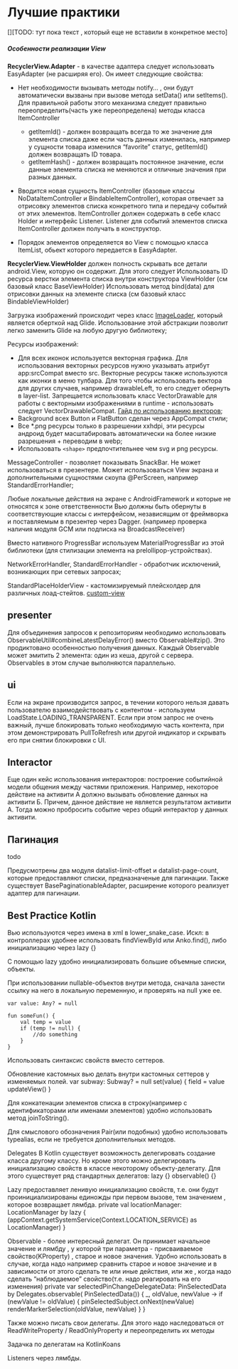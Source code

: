 # Лучшие практики

[][TODO: тут пока текст , который еще не вставили в конкретное место]

##### Особенности реализации View

**RecyclerView.Adapter** - в качестве адаптера следует использовать EasyAdapter
(не расширяя его). Он имеет следующие свойства:
   - Нет необходимости вызывать методы notify… , они будут автоматически вызваны
   при вызове метода setData() или setItems().
   Для правильной работы этого механизма следует правильно переопределить(часть уже переопределена)
    методы класса ItemController
      - getItemId() - должен возвращать всегда то же значение для элемента
      списка даже если часть данных изменилась,
      например у сущности товара изменился “favorite” статус, getItemId()
      должен возвращать ID товара.
      - getItemHash() - должен возвращать постоянное значение, если данные
      элемента списка не меняются и отличные значения при разных данных.

   - Вводится новая сущность ItemController (базовые классы NoDataItemController и BindableItemController), которая отвечает за отрисовку элементов списка конкретного типа и передачу событий от этих элементов. ItemController должен содержать в себе класс Holder и интерфейс Listener. Listener для событий элементов списка ItemController должен получать в конструктор.
   - Порядок элементов определяется во View с помощью класса ItemList, обьект которого передается в EasyAdapter.

**RecyclerView.ViewHolder** должен полность скрывать все детали android.View, которую он содержит. Для этого следует
Использовать ID ресурса верстки элемента списка внутри конструктора ViewHolder (см базовый класс BaseViewHolder)
Использовать метод bind(data) для отрисовки данных на элементе списка (см базовый класс BindableViewHolder)

Загрузка изображений происходит через класс [ImageLoader](../imageloader/README.md),
который является оберткой над Glide.
Использование этой абстракции позволит легко заменить Glide на любую другую библиотеку;

Ресурсы изображений:
- Для всех иконок используется векторная графика. Для использования векторных
ресурсов нужно указывать атрибут app:srcCompat вместо src.
Векторные ресурсы также используются как иконки в меню тулбара.
Для того чтобы использовать вектора для других случаев,
например drawableLeft, то его следует обернуть в layer-list.
Запрещается использовать класс VectorDrawable для работы с векторными изображениями в
runtime - использовать следует VectorDrawableCompat. [Гайд по использованию векторов](https://developer.android.com/studio/write/vector-asset-studio.html#running);
- Background всех Button и FlatButton сделан через AppCompat стили;
- Все *.png ресурсы только в разрешении xxhdpi, эти ресурсы андроид будет
масштабировать автоматически на более низкие разрешения + переводим в webp;
- Использовать `<shape>` предпочтительнее чем svg и png ресурсы.

MessageController - позволяет показывать SnackBar. Не может использоваться в презентере.
Может использоваться View экрана и дополнительными сущностями скоупа @PerScreen,
например StandardErrorHandler;

Любые локальные действия на экране с AndroidFramework и которые не относятся
к зоне ответственности Вью должны быть обернуты в соответствующие классы с интерфейсом,
независящим от фреймворка и поставляемым в презентер через Dagger.
(например проверка наличия модуля GCM или подписка на BroadcastReceiver)

Вместо нативного ProgressBar используем MaterialProgressBar из этой библиотеки
(для стилизации элемента на prelollipop-устройствах).

NetworkErrorHandler, StandardErrorHandler - обработчик исключений,
возникающих при сетевых запросах;

StandardPlaceHolderView - кастомизируемый плейсхолдер для различных лоад-стейтов.
[custom-view](../custom-view/README.md)

## presenter

Для объединения запросов к репозиториям необходимо использовать
ObservableUtil#combineLatestDelayError() вместо Observable#zip().
Это продиктовано особенностью получения данных.
Каждый Observable может эмитить 2 элемента: один из кеша, другой с сервера.
Observables в этом случае выполняются параллельно.

## ui

Если на экране производится запрос, в течении которого нельзя давать
пользователю взаимодействовать с контентом - используем LoadState.LOADING_TRANSPARENT.
Если при этом запрос не очень важный, лучше блокировать только необходимую часть контента,
при этом демонстрировать PullToRefresh или другой индикатор и скрывать его
при снятии блокировки с UI.


## Interactor

Еще один кейс использования интеракторов: построение событийной модели общения между частями приложения.
Например, некоторое действие на активити А должно вызывать обновление данных на активити Б.
Причем, данное действие не является результатом активити А.
Тогда можно пробросить событие через общий интерактор у данных активити.

## Пагинация

todo

Предусмотрены два модуля datalist-limit-offset и datalist-page-count,
которые предоставляют списки, предназначеные для пагинации.
Также существует BasePaginationableAdapter, расширение которого реализует адаптер для пагинации.



## Best Practice Kotlin

Вью используются через имена в xml в lower_snake_case. Искл: в контроллерах удобнее использовать findViewById или Anko.find(), либо инициализацию через lazy {}

С помощью lazy удобно инициализировать большие объемные списки, объекты.


При использовании nullable-объектов внутри метода, сначала занести ссылку на него в локальную переменную, и проверять на null уже ее.
```
var value: Any? = null

fun someFun() {
    val temp = value
    if (temp != null) {
        //do something
    }
}
```



Использовать синтаксис свойств вместо сеттеров.

Обновление кастомных вью делать внутри кастомных сеттеров у изменяемых полей.
var subway: Subway? = null
   set(value) {
       field = value
       updateView()
   }


Для конкатенации элементов списка в строку(например с идентификаторами или именами элементов) удобно использовать метод joinToString().

Для смыслового обозначения Pair(или подобных) удобно использовать typealias, если не требуется дополнительных методов.

Delegates
В Kotlin существует возможность делегировать создание класса другому классу.  Но кроме этого можно делегировать инициализацию свойств в классе некоторому объекту-делегату.
Для этого существует ряд стандартных делегатов:
lazy {}
observable() {}

Lazy предоставляет ленивую инициализацию свойств, т.е. они будут проинициализированы единожды при первом вызове, тем значением , которое возвращает  лямбда.
private val locationManager: LocationManager by lazy {
   (appContext.getSystemService(Context.LOCATION_SERVICE) as LocationManager)
}

Observable - более интересный делегат. Он принимает начальное значение и лямбду , у которой три параметра - присваиваемое свойство(KProperty) , старое и новое значения.
Удобно использовать в случае, когда надо например сравнить старое и новое значение и в зависимости от этого сделать те или иные действия, или же , когда надо сделать “наблюдаемое” свойство(т.е. надо реагировать на его изменения)
private var selectedPinChangeDelegateData: PinSelectedData by Delegates.observable(
PinSelectedData())
{ _, oldValue, newValue ->
   if (newValue != oldValue) {
       pinSelectedSubject.onNext(newValue)
       renderMarkerSelection(oldValue, newValue)
   }
}

Также можно писать свои делегаты. Для этого надо наследоваться от ReadWriteProperty / ReadOnlyProperty и переопределить их методы

Задачка по делегатам на KotlinKoans

Listeners через лямбды.

